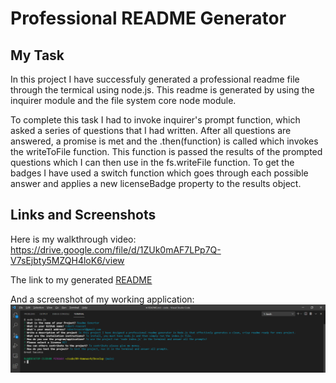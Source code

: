 # Professional README Generator

## My Task

In this project I have successfuly generated a professional readme file through the termical using node.js. This readme is generated by using the inquirer module and the file system core node module. 

To complete this task I had to invoke inquirer's prompt function, which asked a series of questions that I had written. After all questions are answered, a promise is met and the .then(function) is called which invokes the writeToFile function. This function is passed the results of the prompted questions which I can then use in the fs.writeFile function. To get the badges I have used a switch function which goes through each possible answer and applies a new licenseBadge property to the results object.

## Links and Screenshots

Here is my walkthrough video: https://drive.google.com/file/d/1ZUk0mAF7LPp7Q-V7sEjbty5MZQH4loK6/view

The link to my generated [README](./Develop/README.md)

And a screenshot of my working application: ![Screenshot](./Develop/Screenshot/readme-screenshot.png)
